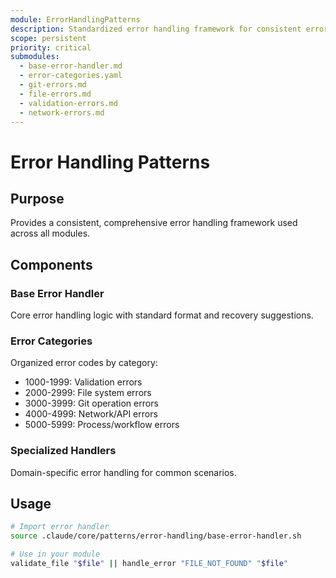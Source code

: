```yaml
---
module: ErrorHandlingPatterns
description: Standardized error handling framework for consistent error management
scope: persistent
priority: critical
submodules:
  - base-error-handler.md
  - error-categories.yaml
  - git-errors.md
  - file-errors.md
  - validation-errors.md
  - network-errors.md
---
```


# Error Handling Patterns

## Purpose
Provides a consistent, comprehensive error handling framework used across all modules.

## Components

### Base Error Handler
Core error handling logic with standard format and recovery suggestions.

### Error Categories
Organized error codes by category:
- 1000-1999: Validation errors
- 2000-2999: File system errors
- 3000-3999: Git operation errors
- 4000-4999: Network/API errors
- 5000-5999: Process/workflow errors

### Specialized Handlers
Domain-specific error handling for common scenarios.

## Usage
```bash
# Import error handler
source .claude/core/patterns/error-handling/base-error-handler.sh

# Use in your module
validate_file "$file" || handle_error "FILE_NOT_FOUND" "$file"
```